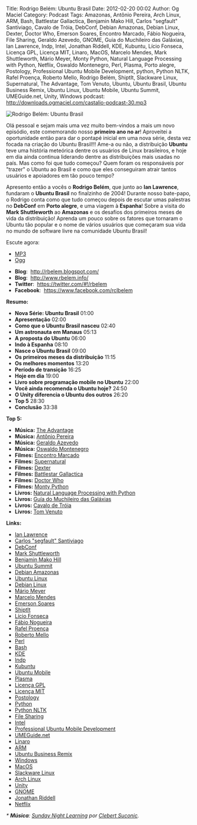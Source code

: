 Title: Rodrigo Belém: Ubuntu Brasil
Date: 2012-02-20 00:02
Author: Og Maciel
Category: Podcast
Tags: Amazonas, Antônio Pereira, Arch Linux, ARM, Bash, Battlestar Gallactica, Benjamin Mako Hill, Carlos "segfault" Santiviago, Cavalo de Tróia, DebConf, Debian Amazonas, Debian Linux, Dexter, Doctor Who, Emerson Soares, Encontro Marcado, Fábio Nogueira, File Sharing, Geraldo Azevedo, GNOME, Guia do Muchileiro das Galáxias, Ian Lawrence, Indp, Intel, Jonathan Riddell, KDE, Kubuntu, Lício Fonseca, Licença GPL, Licença MIT, Linaro, MacOS, Marcelo Mendes, Mark Shuttleworth, Mário Meyer, Monty Python, Natural Language Processing with Python, Netflix, Oswaldo Montenegro, Perl, Plasma, Porto alegre, Postology, Professional Ubuntu Mobile Development, python, Python NLTK, Rafel Proença, Roberto Mello, Rodrigo Belém, ShiptIt, Slackware Linux, Supernatural, The Advantage, Tom Venuto, Ubuntu, Ubuntu Brasil, Ubuntu Business Remix, Ubuntu Linux, Ubuntu Mobile, Ubuntu Summit, UMEGuide.net, Unity, Windows
podcast: http://downloads.ogmaciel.com/castalio-podcast-30.mp3


![Rodrigo Belém: Ubuntu Brasil]({filename}/images/rodrigobelem.png)

Olá pessoal e sejam mais uma vez muito bem-vindos a mais um novo episódio,
este comemorando nosso **primeiro ano no ar**! Aproveitei a oportunidade
então para dar o pontapé inicial em uma nova série, desta vez focada na
criação do Ubuntu Brasil!!! Ame-a ou não, a distribuição **Ubuntu** teve
uma história meteórica dentre os usuários de Linux brasileiros, e hoje
em dia ainda continua liderando dentre as distribuições mais usadas no
país. Mas como foi que tudo começou? Quem foram os responsáveis por
"trazer" o Ubuntu ao Brasil e como que eles conseguiram atrair tantos
usuários e apoiadores em tão pouco tempo?

Apresento então a vocês o **Rodrigo Belém**, que junto ao **Ian
Lawrence**, fundaram o **Ubuntu Brasil** no finalzinho de 2004! Durante
nosso bate-papo, o Rodrigo conta como que tudo começou depois de escutar
umas palestras no **DebConf** em **Porto alegre**, e uma viagem à
**Espanha**! Sobre a visita do **Mark Shuttleworth** ao **Amazonas** e
os desafios dos primeiros meses de vida da distribuição! Aprenda um
pouco sobre os fatores que tornaram o Ubuntu tão popular e o nome de
vários usuários que começaram sua vida no mundo de software livre na
comunidade Ubuntu Brasil!

Escute agora:
* [MP3](http://downloads.ogmaciel.com/castalio-podcast-30.mp3)
* [Ogg](http://downloads.ogmaciel.com/castalio-podcast-30.ogg)

-   **Blog**:  <http://rbelem.blogspot.com/>
-   **Blog**:  <http://www.rbelem.info/>
-   **Twitter**:  <https://twitter.com/#!/rbelem>
-   **Facebook**:  <https://www.facebook.com/rclbelem>

**Resumo:**

-   **Nova Série: Ubuntu Brasil** 01:00
-   **Apresentação** 02:00
-   **Como que o Ubuntu Brasil nasceu** 02:40
-   **Um astronauta em Manaus** 05:13
-   **A proposta do Ubuntu** 06:00
-   **Indo à Espanha** 08:10
-   **Nasce o Ubuntu Brasil** 09:00
-   **Os primeiros meses da distribuição** 11:15
-   **Os melhores momentos** 13:20
-   **Período de transição** 16:25
-   **Hoje em dia** 19:00
-   **Livro sobre programação mobile no Ubuntu** 22:00
-   **Você ainda recomenda o Ubuntu hoje?** 24:50
-   **O Unity diferencia o Ubuntu dos outros** 26:20
-   **Top 5** 28:30
-   **Conclusão** 33:38

**Top 5:**

-   **Música:** [The
    Advantage](http://www.last.fm/search?q=The+Advantage)
-   **Música:** [Antônio
    Pereira](http://www.last.fm/search?q=Antônio+Pereira)
-   **Música:** [Geraldo
    Azevedo](http://www.last.fm/search?q=Geraldo+Azevedo)
-   **Música:** [Oswaldo
    Montenegro](http://www.last.fm/search?q=Oswaldo+Montenegro)
-   **Filmes:** [Encontro
    Marcado](http://www.imdb.com/find?s=all&q=Encontro+Marcado)
-   **Filmes:**
    [Supernatural](http://www.imdb.com/find?s=all&q=Supernatural)
-   **Filmes:** [Dexter](http://www.imdb.com/find?s=all&q=Dexter)
-   **Filmes:** [Battlestar
    Gallactica](http://www.imdb.com/find?s=all&q=Battlestar+Gallactica)
-   **Filmes:** [Doctor
    Who](http://www.imdb.com/find?s=all&q=Doctor+Who)
-   **Filmes:** [Monty
    Python](http://www.imdb.com/find?s=all&q=Monty+Python)
-   **Livros:** [Natural Language Processing with
    Python](http://www.amazon.com/s/ref=nb_sb_noss?url=search-alias%3Dstripbooks&field-keywords=Natural+Language+Processing+with+Python)
-   **Livros:** [Guía do Muchileiro das
    Galáxias](http://www.amazon.com/s/ref=nb_sb_noss?url=search-alias%3Dstripbooks&field-keywords=Guia+do+Muchileiro+das+Galáxias)
-   **Livros:** [Cavalo de
    Tróia](http://www.amazon.com/s/ref=nb_sb_noss?url=search-alias%3Dstripbooks&field-keywords=Cavalo+de+Tróia)
-   **Livros:** [Tom
    Venuto](http://www.amazon.com/s/ref=nb_sb_noss?url=search-alias%3Dstripbooks&field-keywords=Tom+Venuto)

**Links:**

-   [Ian Lawrence](https://duckduckgo.com/?q=Ian+Lawrence)
-   [Carlos "segfault" Santiviago](https://duckduckgo.com/?q=Carlos+)
-   [DebConf](https://duckduckgo.com/?q=DebConf)
-   [Mark Shuttleworth](https://duckduckgo.com/?q=Mark+Shuttleworth)
-   [Benjamin Mako Hill](https://duckduckgo.com/?q=Benjamin+Mako+Hill)
-   [Ubuntu Summit](https://duckduckgo.com/?q=Ubuntu+Summit)
-   [Debian Amazonas](https://duckduckgo.com/?q=Debian+Amazonas)
-   [Ubuntu Linux](https://duckduckgo.com/?q=Ubuntu+Linux)
-   [Debian Linux](https://duckduckgo.com/?q=Debian+Linux)
-   [Mário Meyer](https://duckduckgo.com/?q=Mário+Meyer)
-   [Marcelo Mendes](https://duckduckgo.com/?q=Marcelo+Mendes)
-   [Emerson Soares](https://duckduckgo.com/?q=Emerson+Soares)
-   [ShiptIt](https://duckduckgo.com/?q=ShiptIt)
-   [Lício Fonseca](https://duckduckgo.com/?q=Lício+Fonseca)
-   [Fábio Nogueira](https://duckduckgo.com/?q=Fábio+Nogueira)
-   [Rafel Proença](https://duckduckgo.com/?q=Rafel+Proença)
-   [Roberto Mello](https://duckduckgo.com/?q=Roberto+Mello)
-   [Perl](https://duckduckgo.com/?q=Perl)
-   [Bash](https://duckduckgo.com/?q=Bash)
-   [KDE](https://duckduckgo.com/?q=KDE)
-   [Indp](https://duckduckgo.com/?q=Indp)
-   [Kubuntu](https://duckduckgo.com/?q=Kubuntu)
-   [Ubuntu Mobile](https://duckduckgo.com/?q=Ubuntu+Mobile)
-   [Plasma](https://duckduckgo.com/?q=Plasma)
-   [Licença GPL](https://duckduckgo.com/?q=Licença+GPL)
-   [Licença MIT](https://duckduckgo.com/?q=Licença+MIT)
-   [Postology](https://duckduckgo.com/?q=Postology)
-   [Python](https://duckduckgo.com/?q=Python)
-   [Python NLTK](https://duckduckgo.com/?q=Python+NLTK)
-   [File Sharing](https://duckduckgo.com/?q=File+Sharing)
-   [Intel](https://duckduckgo.com/?q=Intel)
-   [Professional Ubuntu Mobile
    Development](https://duckduckgo.com/?q=Professional+Ubuntu+Mobile+Development)
-   [UMEGuide.net](https://duckduckgo.com/?q=UMEGuide.net)
-   [Linaro](https://duckduckgo.com/?q=Linaro)
-   [ARM](https://duckduckgo.com/?q=ARM)
-   [Ubuntu Business
    Remix](https://duckduckgo.com/?q=Ubuntu+Business+Remix)
-   [Windows](https://duckduckgo.com/?q=Windows)
-   [MacOS](https://duckduckgo.com/?q=MacOS)
-   [Slackware Linux](https://duckduckgo.com/?q=Slackware+Linux)
-   [Arch Linux](https://duckduckgo.com/?q=Arch+Linux)
-   [Unity](https://duckduckgo.com/?q=Unity)
-   [GNOME](https://duckduckgo.com/?q=GNOME)
-   [Jonathan Riddell](https://duckduckgo.com/?q=Jonathan+Riddell)
-   [Netflix](https://duckduckgo.com/?q=Netflix)

*\* **Música**: [Sunday Night
Learning](http://soundcloud.com/clebertsuconic/sunday-night-lerning "http://soundcloud.com/clebertsuconic/sunday-night-lerning")
por [Clebert
Suconic](http://soundcloud.com/clebertsuconic "http://soundcloud.com/clebertsuconic").*
